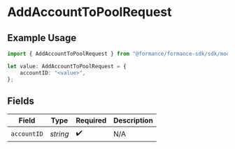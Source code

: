 # AddAccountToPoolRequest

## Example Usage

```typescript
import { AddAccountToPoolRequest } from "@formance/formance-sdk/sdk/models/shared";

let value: AddAccountToPoolRequest = {
    accountID: "<value>",
};
```

## Fields

| Field              | Type               | Required           | Description        |
| ------------------ | ------------------ | ------------------ | ------------------ |
| `accountID`        | *string*           | :heavy_check_mark: | N/A                |